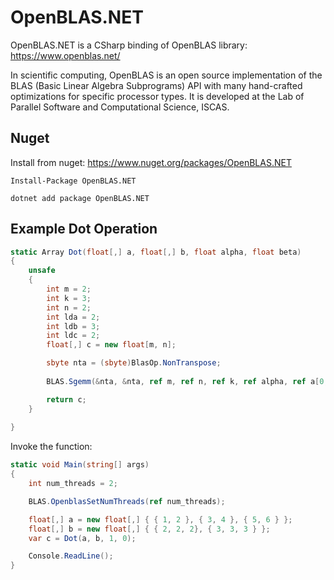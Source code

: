 # OpenBLAS.NET

OpenBLAS.NET is a CSharp binding of OpenBLAS library: https://www.openblas.net/

In scientific computing, OpenBLAS is an open source implementation of the BLAS (Basic Linear Algebra Subprograms) API with many hand-crafted optimizations for specific processor types. It is developed at the Lab of Parallel Software and Computational Science, ISCAS.


## Nuget

Install from nuget: https://www.nuget.org/packages/OpenBLAS.NET

```
Install-Package OpenBLAS.NET
```

```
dotnet add package OpenBLAS.NET
```


## Example Dot Operation

```csharp
static Array Dot(float[,] a, float[,] b, float alpha, float beta)
{
    unsafe
    {
        int m = 2;
        int k = 3;
        int n = 2;
        int lda = 2;
        int ldb = 3;
        int ldc = 2;
        float[,] c = new float[m, n];

        sbyte nta = (sbyte)BlasOp.NonTranspose;
        
        BLAS.Sgemm(&nta, &nta, ref m, ref n, ref k, ref alpha, ref a[0, 0], ref lda, ref b[0, 0], ref ldb, ref beta, ref c[0, 0], ref ldc);

        return c;
    }
    
}
```

Invoke the function:

```csharp
static void Main(string[] args)
{
    int num_threads = 2;

    BLAS.OpenblasSetNumThreads(ref num_threads);

    float[,] a = new float[,] { { 1, 2 }, { 3, 4 }, { 5, 6 } };
    float[,] b = new float[,] { { 2, 2, 2}, { 3, 3, 3 } };
    var c = Dot(a, b, 1, 0);

    Console.ReadLine();
}
```

